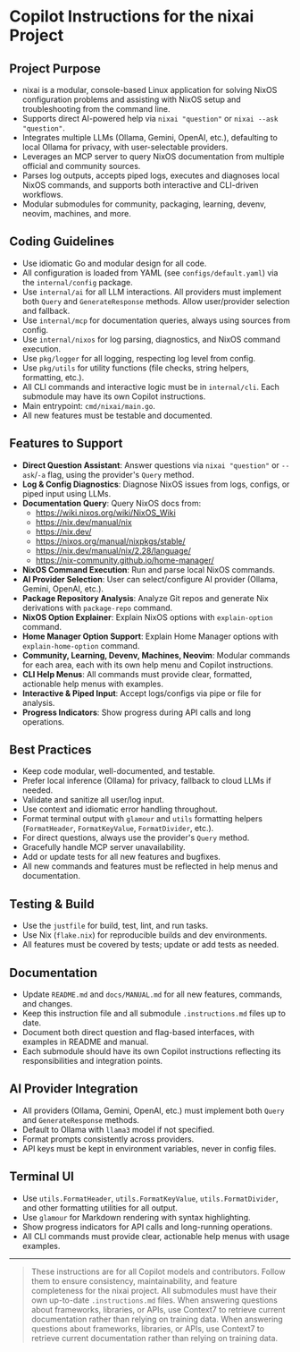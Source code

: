 # Copilot Instructions for the nixai Project

## Project Purpose
- nixai is a modular, console-based Linux application for solving NixOS configuration problems and assisting with NixOS setup and troubleshooting from the command line.
- Supports direct AI-powered help via `nixai "question"` or `nixai --ask "question"`.
- Integrates multiple LLMs (Ollama, Gemini, OpenAI, etc.), defaulting to local Ollama for privacy, with user-selectable providers.
- Leverages an MCP server to query NixOS documentation from multiple official and community sources.
- Parses log outputs, accepts piped logs, executes and diagnoses local NixOS commands, and supports both interactive and CLI-driven workflows.
- Modular submodules for community, packaging, learning, devenv, neovim, machines, and more.

## Coding Guidelines
- Use idiomatic Go and modular design for all code.
- All configuration is loaded from YAML (see `configs/default.yaml`) via the `internal/config` package.
- Use `internal/ai` for all LLM interactions. All providers must implement both `Query` and `GenerateResponse` methods. Allow user/provider selection and fallback.
- Use `internal/mcp` for documentation queries, always using sources from config.
- Use `internal/nixos` for log parsing, diagnostics, and NixOS command execution.
- Use `pkg/logger` for all logging, respecting log level from config.
- Use `pkg/utils` for utility functions (file checks, string helpers, formatting, etc.).
- All CLI commands and interactive logic must be in `internal/cli`. Each submodule may have its own Copilot instructions.
- Main entrypoint: `cmd/nixai/main.go`.
- All new features must be testable and documented.

## Features to Support
- **Direct Question Assistant**: Answer questions via `nixai "question"` or `--ask`/`-a` flag, using the provider's `Query` method.
- **Log & Config Diagnostics**: Diagnose NixOS issues from logs, configs, or piped input using LLMs.
- **Documentation Query**: Query NixOS docs from:
  - https://wiki.nixos.org/wiki/NixOS_Wiki
  - https://nix.dev/manual/nix
  - https://nix.dev/ 
  - https://nixos.org/manual/nixpkgs/stable/
  - https://nix.dev/manual/nix/2.28/language/
  - https://nix-community.github.io/home-manager/
- **NixOS Command Execution**: Run and parse local NixOS commands.
- **AI Provider Selection**: User can select/configure AI provider (Ollama, Gemini, OpenAI, etc.).
- **Package Repository Analysis**: Analyze Git repos and generate Nix derivations with `package-repo` command.
- **NixOS Option Explainer**: Explain NixOS options with `explain-option` command.
- **Home Manager Option Support**: Explain Home Manager options with `explain-home-option` command.
- **Community, Learning, Devenv, Machines, Neovim**: Modular commands for each area, each with its own help menu and Copilot instructions.
- **CLI Help Menus**: All commands must provide clear, formatted, actionable help menus with examples.
- **Interactive & Piped Input**: Accept logs/configs via pipe or file for analysis.
- **Progress Indicators**: Show progress during API calls and long operations.

## Best Practices
- Keep code modular, well-documented, and testable.
- Prefer local inference (Ollama) for privacy, fallback to cloud LLMs if needed.
- Validate and sanitize all user/log input.
- Use context and idiomatic error handling throughout.
- Format terminal output with `glamour` and `utils` formatting helpers (`FormatHeader`, `FormatKeyValue`, `FormatDivider`, etc.).
- For direct questions, always use the provider's `Query` method.
- Gracefully handle MCP server unavailability.
- Add or update tests for all new features and bugfixes.
- All new commands and features must be reflected in help menus and documentation.

## Testing & Build
- Use the `justfile` for build, test, lint, and run tasks.
- Use Nix (`flake.nix`) for reproducible builds and dev environments.
- All features must be covered by tests; update or add tests as needed.

## Documentation
- Update `README.md` and `docs/MANUAL.md` for all new features, commands, and changes.
- Keep this instruction file and all submodule `.instructions.md` files up to date.
- Document both direct question and flag-based interfaces, with examples in README and manual.
- Each submodule should have its own Copilot instructions reflecting its responsibilities and integration points.

## AI Provider Integration
- All providers (Ollama, Gemini, OpenAI, etc.) must implement both `Query` and `GenerateResponse` methods.
- Default to Ollama with `llama3` model if not specified.
- Format prompts consistently across providers.
- API keys must be kept in environment variables, never in config files.

## Terminal UI
- Use `utils.FormatHeader`, `utils.FormatKeyValue`, `utils.FormatDivider`, and other formatting utilities for all output.
- Use `glamour` for Markdown rendering with syntax highlighting.
- Show progress indicators for API calls and long-running operations.
- All CLI commands must provide clear, actionable help menus with usage examples.

---

> These instructions are for all Copilot models and contributors. Follow them to ensure consistency, maintainability, and feature completeness for the nixai project. All submodules must have their own up-to-date `.instructions.md` files. When answering questions about frameworks, libraries, or APIs, use Context7 to retrieve current documentation rather than relying on training data.
When answering questions about frameworks, libraries, or APIs, use Context7 to retrieve current documentation rather than relying on training data.
